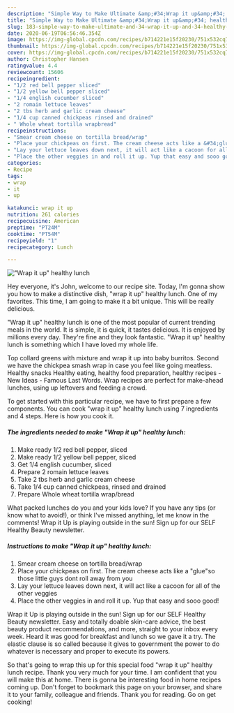 ```yaml
---
description: "Simple Way to Make Ultimate &amp;#34;Wrap it up&amp;#34; healthy lunch"
title: "Simple Way to Make Ultimate &amp;#34;Wrap it up&amp;#34; healthy lunch"
slug: 183-simple-way-to-make-ultimate-and-34-wrap-it-up-and-34-healthy-lunch
date: 2020-06-19T06:56:46.354Z
image: https://img-global.cpcdn.com/recipes/b714221e15f20230/751x532cq70/wrap-it-up-healthy-lunch-recipe-main-photo.jpg
thumbnail: https://img-global.cpcdn.com/recipes/b714221e15f20230/751x532cq70/wrap-it-up-healthy-lunch-recipe-main-photo.jpg
cover: https://img-global.cpcdn.com/recipes/b714221e15f20230/751x532cq70/wrap-it-up-healthy-lunch-recipe-main-photo.jpg
author: Christopher Hansen
ratingvalue: 4.4
reviewcount: 15606
recipeingredient:
- "1/2 red bell pepper sliced"
- "1/2 yellow bell pepper sliced"
- "1/4 english cucumber sliced"
- "2 romain lettuce leaves"
- "2 tbs herb and garlic cream cheese"
- "1/4 cup canned chickpeas rinsed and drained"
- " Whole wheat tortilla wrapbread"
recipeinstructions:
- "Smear cream cheese on tortilla bread/wrap"
- "Place your chickpeas on first. The cream cheese acts like a &#34;glue&#34;so those little guys dont roll away from you"
- "Lay your lettuce leaves down next, it will act like a cacoon for all of the other veggies"
- "Place the other veggies in and roll it up. Yup that easy and sooo good!"
categories:
- Recipe
tags:
- wrap
- it
- up

katakunci: wrap it up 
nutrition: 261 calories
recipecuisine: American
preptime: "PT24M"
cooktime: "PT54M"
recipeyield: "1"
recipecategory: Lunch

---
```



![&#34;Wrap it up&#34; healthy lunch](https://img-global.cpcdn.com/recipes/b714221e15f20230/751x532cq70/wrap-it-up-healthy-lunch-recipe-main-photo.jpg)

Hey everyone, it's John, welcome to our recipe site. Today, I'm gonna show you how to make a distinctive dish, &#34;wrap it up&#34; healthy lunch. One of my favorites. This time, I am going to make it a bit unique. This will be really delicious.

&#34;Wrap it up&#34; healthy lunch is one of the most popular of current trending meals in the world. It is simple, it is quick, it tastes delicious. It is enjoyed by millions every day. They're fine and they look fantastic. &#34;Wrap it up&#34; healthy lunch is something which I have loved my whole life.

Top collard greens with mixture and wrap it up into baby burritos. Second we have the chickpea smash wrap in case you feel like going meatless. Healthy snacks Healthy eating, healthy food preparation, healthy recipes - New Ideas - Famous Last Words. Wrap recipes are perfect for make-ahead lunches, using up leftovers and feeding a crowd.


To get started with this particular recipe, we have to first prepare a few components. You can cook &#34;wrap it up&#34; healthy lunch using 7 ingredients and 4 steps. Here is how you cook it.

<!--inarticleads1-->

##### The ingredients needed to make &#34;Wrap it up&#34; healthy lunch:

1. Make ready 1/2 red bell pepper, sliced
1. Make ready 1/2 yellow bell pepper, sliced
1. Get 1/4 english cucumber, sliced
1. Prepare 2 romain lettuce leaves
1. Take 2 tbs herb and garlic cream cheese
1. Take 1/4 cup canned chickpeas, rinsed and drained
1. Prepare  Whole wheat tortilla wrap/bread


What packed lunches do you and your kids love? If you have any tips (or know what to avoid!), or think I&#39;ve missed anything, let me know in the comments! Wrap it Up is playing outside in the sun! Sign up for our SELF Healthy Beauty newsletter. 

<!--inarticleads2-->

##### Instructions to make &#34;Wrap it up&#34; healthy lunch:

1. Smear cream cheese on tortilla bread/wrap
1. Place your chickpeas on first. The cream cheese acts like a &#34;glue&#34;so those little guys dont roll away from you
1. Lay your lettuce leaves down next, it will act like a cacoon for all of the other veggies
1. Place the other veggies in and roll it up. Yup that easy and sooo good!


Wrap it Up is playing outside in the sun! Sign up for our SELF Healthy Beauty newsletter. Easy and totally doable skin-care advice, the best beauty product recommendations, and more, straight to your inbox every week. Heard it was good for breakfast and lunch so we gave it a try. The elastic clause is so called because it gives to government the power to do whatever is necessary and proper to execute its powers. 

So that's going to wrap this up for this special food &#34;wrap it up&#34; healthy lunch recipe. Thank you very much for your time. I am confident that you will make this at home. There is gonna be interesting food in home recipes coming up. Don't forget to bookmark this page on your browser, and share it to your family, colleague and friends. Thank you for reading. Go on get cooking!
